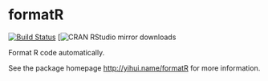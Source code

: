 # formatR

[![Build Status](https://travis-ci.org/yihui/formatR.svg)](https://travis-ci.org/yihui/formatR) [![CRAN RStudio mirror downloads](https://cranlogs.r-pkg.org/badges/icd)

Format R code automatically.

See the package homepage <http://yihui.name/formatR> for more information.
